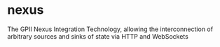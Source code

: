 # nexus
The GPII Nexus Integration Technology, allowing the interconnection of arbitrary sources and sinks of state via HTTP and WebSockets
